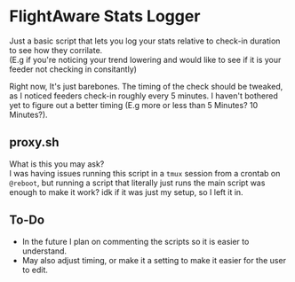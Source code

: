 # FlightAware Stats Logger

Just a basic script that lets you log your stats relative to check-in duration to see how they corrilate.    
(E.g if you're noticing your trend lowering and would like to see if it is your feeder not checking in consitantly)

Right now, It's just barebones. The timing of the check should be tweaked, as I noticed feeders check-in roughly every 5 minutes. I haven't bothered yet to figure out a better timing (E.g more or less than 5 Minutes? 10 Minutes?).

## proxy.sh
What is this you may ask?    
I was having issues running this script in a `tmux` session from a crontab on `@reboot`, but running a script that literally just runs the main script was enough to make it work? idk if it was just my setup, so I left it in.

## To-Do
* In the future I plan on commenting the scripts so it is easier to understand.
* May also adjust timing, or make it a setting to make it easier for the user to edit.
